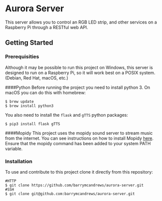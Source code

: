 # Aurora Server

This server allows you to control an RGB LED strip, and other services on a Raspberry Pi through a RESTful web API.

## Getting Started

### Prerequisities
Although it may be possible to run this project on Windows, this server is designed to run on a Raspberry Pi, so it will work best on a POSIX system. (Debian, Red Hat, macOS, etc.)

####Python
Before running the project you need to install python 3. On macOS you can do this with homebrew:

```
$ brew update
$ brew install python3
``` 

You also need to install the `flask` and `gTTS` python packages:

```
$ pip3 install flask gTTS
``` 

####Mopidy
This project uses the mopidy sound server to stream music from the internet. You can see instructions on how to install Mopidy [here](https://docs.mopidy.com/en/latest/installation/). Ensure that the mopidy command has been added to your system PATH variable. 

### Installation

To use and contribute to this project clone it directly from this repository:

```
#HTTP
$ git clone https://github.com/barrymcandrews/aurora-server.git
#SSH
$ git clone git@github.com:barrymcandrews/aurora-server.git
```
